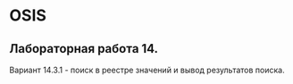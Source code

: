 # OSIS
## Лабораторная работа 14.
Вариант 14.3.1 - поиск в реестре значений и вывод результатов поиска.
